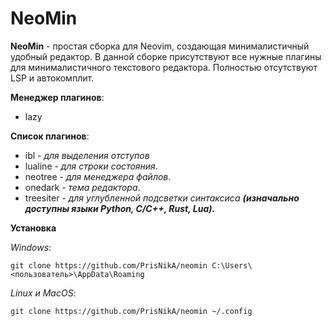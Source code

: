 # NeoMin

**NeoMin** - простая сборка для Neovim, создающая минималистичный удобный редактор. В данной сборке присутствуют все нужные плагины для минималистичного текстового редактора.
Полностью отсутствуют LSP и автокомплит.

**Менеджер плагинов**:
* lazy

**Список плагинов**:
* ibl - *для выделения отступов*
* lualine - *для строки состояния*.
* neotree - *для менеджера файлов*.
* onedark - *тема редактора*.
* treesiter - *для углубленной подсветки синтаксиса **(изначально доступны языки Python, C/C++, Rust, Lua).***

**Установка**

*Windows*:

`git clone https://github.com/PrisNikA/neomin C:\Users\<пользователь>\AppData\Roaming`

*Linux и MacOS*:

`git clone https://github.com/PrisNikA/neomin ~/.config`
